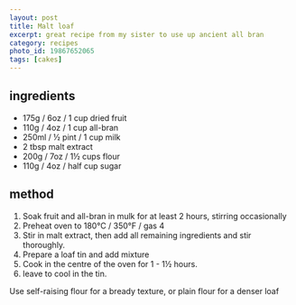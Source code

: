 ```yaml
---
layout: post
title: Malt loaf
excerpt: great recipe from my sister to use up ancient all bran
category: recipes
photo_id: 19867652065
tags: [cakes]
---
```


ingredients
-----------

* 175g / 6oz / 1 cup dried fruit
* 110g / 4oz / 1 cup all-bran
* 250ml / &frac12; pint / 1 cup milk
* 2 tbsp malt extract
* 200g / 7oz / 1&frac12; cups flour
* 110g / 4oz / half cup sugar

method
------

1. Soak fruit and all-bran in mulk for at least 2 hours, stirring occasionally
2. Preheat oven to 180&deg;C / 350&deg;F / gas 4
3. Stir in malt extract, then add all remaining ingredients and stir thoroughly.
4. Prepare a loaf tin and add mixture
5. Cook in the centre of the oven for 1 - 1&frac12; hours.
6. leave to cool in the tin.

Use self-raising flour for a bready texture, or plain flour for a denser loaf